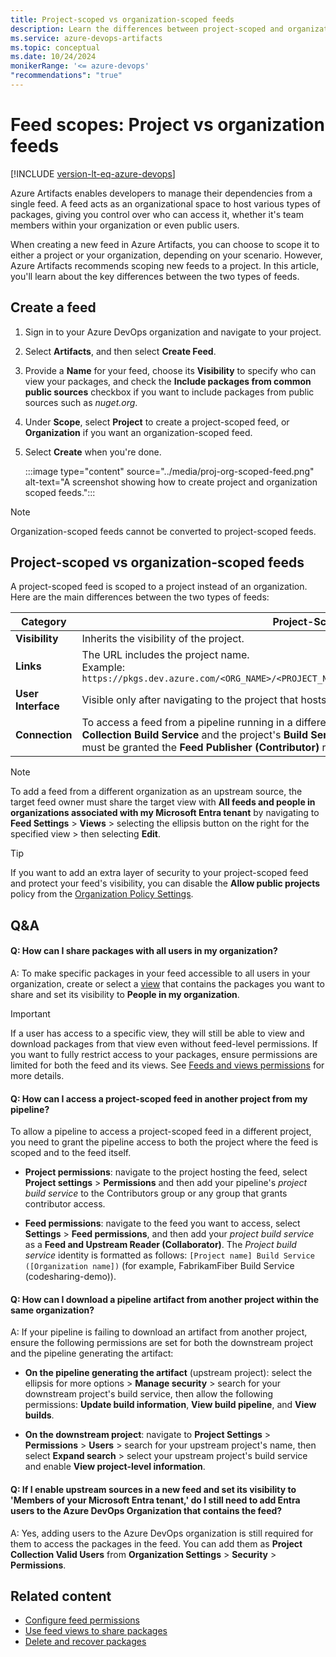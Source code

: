 ```yaml
---
title: Project-scoped vs organization-scoped feeds
description: Learn the differences between project-scoped and organization-scoped feeds in Azure Artifacts.
ms.service: azure-devops-artifacts
ms.topic: conceptual
ms.date: 10/24/2024
monikerRange: '<= azure-devops'
"recommendations": "true"
---
```


# Feed scopes: Project vs organization feeds

[!INCLUDE [version-lt-eq-azure-devops](../../includes/version-lt-eq-azure-devops.md)]

Azure Artifacts enables developers to manage their dependencies from a single feed. A feed acts as an organizational space to host various types of packages, giving you control over who can access it, whether it's team members within your organization or even public users.

When creating a new feed in Azure Artifacts, you can choose to scope it to either a project or your organization, depending on your scenario. However, Azure Artifacts recommends scoping new feeds to a project. In this article, you'll learn about the key differences between the two types of feeds.

## Create a feed

1. Sign in to your Azure DevOps organization and navigate to your project.

1. Select **Artifacts**, and then select **Create Feed**.

1. Provide a **Name** for your feed, choose its **Visibility** to specify who can view your packages, and check the **Include packages from common public sources** checkbox if you want to include packages from public sources such as *nuget.org*.

1. Under **Scope**, select **Project** to create a project-scoped feed, or **Organization** if you want an organization-scoped feed.

1. Select **Create** when you're done.

    :::image type="content" source="../media/proj-org-scoped-feed.png" alt-text="A screenshot showing how to create project and organization scoped feeds.":::

> [!NOTE]
> Organization-scoped feeds cannot be converted to project-scoped feeds.

## Project-scoped vs organization-scoped feeds

A project-scoped feed is scoped to a project instead of an organization. Here are the main differences between the two types of feeds:

| **Category**      | **Project-Scoped Feed**                                                                                      | **Organization-Scoped Feed**                                                      |
|-------------------|--------------------------------------------------------------------------------------------------------------|-----------------------------------------------------------------------------------|
| **Visibility**    | Inherits the visibility of the project.                                                                       | Always private by default.                                                        |
| **Links**         | The URL includes the project name.<br>Example: `https://pkgs.dev.azure.com/<ORG_NAME>/<PROJECT_NAME>/_packaging/<FEED_NAME>/nuget/v3/index.json` | The URL does not include a project.<br>Example: `https://pkgs.dev.azure.com/<ORG_NAME>/_packaging/<FEED_NAME>/nuget/v3/index.json` |
| **User Interface**| Visible only after navigating to the project that hosts the feed.                                              | Always available from the feeds dropdown menu.                                     |
| **Connection**    | To access a feed from a pipeline running in a different project within the same organization, the **Project Collection Build Service** and the project's **Build Service** identity of the project running the pipeline must be granted the **Feed Publisher (Contributor)** role in feed settings. | You only need to assign the **Project Collection Build Service** the **Feed Publisher (Contributor)** role in feed settings. |

> [!NOTE]
> To add a feed from a different organization as an upstream source, the target feed owner must share the target view with **All feeds and people in organizations associated with my Microsoft Entra tenant** by navigating to **Feed Settings** > **Views** > selecting the ellipsis button on the right for the specified view > then selecting **Edit**.

> [!TIP]
> If you want to add an extra layer of security to your project-scoped feed and protect your feed's visibility, you can disable the **Allow public projects** policy from the [Organization Policy Settings](../../organizations/accounts/change-application-access-policies.md).

## Q&A

#### Q: How can I share packages with all users in my organization?

A: To make specific packages in your feed accessible to all users in your organization, create or select a [view](views.md) that contains the packages you want to share and  set its visibility to **People in my organization**.

> [!IMPORTANT]
> If a user has access to a specific view, they will still be able to view and download packages from that view even without feed-level permissions.
> If you want to fully restrict access to your packages, ensure permissions are limited for both the feed and its views. See [Feeds and views permissions](feed-permissions.md) for more details.

#### Q: How can I access a project-scoped feed in another project from my pipeline?

To allow a pipeline to access a project-scoped feed in a different project, you need to grant the pipeline access to both the project where the feed is scoped and to the feed itself.

- **Project permissions**: navigate to the project hosting the feed, select **Project settings** > **Permissions** and then add your pipeline's *project build service* to the Contributors group or any group that grants contributor access.

- **Feed permissions**: navigate to the feed you want to access, select  **Settings** > **Feed permissions**, and then add your *project build service* as a **Feed and Upstream Reader (Collaborator)**. The *Project build service* identity is formatted as follows: `[Project name] Build Service ([Organization name])` (for example, FabrikamFiber Build Service (codesharing-demo)).

#### Q: How can I download a pipeline artifact from another project within the same organization?

A: If your pipeline is failing to download an artifact from another project, ensure the following permissions are set for both the downstream project and the pipeline generating the artifact:

- **On the pipeline generating the artifact** (upstream project): select the ellipsis for more options > **Manage security** > search for your downstream project's build service, then allow the following permissions: **Update build information**, **View build pipeline**, and **View builds**.

- **On the downstream project**: navigate to **Project Settings** > **Permissions** > **Users** > search for your upstream project's name, then select **Expand search** > select your upstream project's build service and enable **View project-level information**.

#### Q: If I enable upstream sources in a new feed and set its visibility to 'Members of your Microsoft Entra tenant,' do I still need to add Entra users to the Azure DevOps Organization that contains the feed?

A: Yes, adding users to the Azure DevOps organization is still required for them to access the packages in the feed. You can add them as **Project Collection Valid Users** from **Organization Settings** > **Security** > **Permissions**.

## Related content

- [Configure feed permissions](./feed-permissions.md)
- [Use feed views to share packages](./views.md)
- [Delete and recover packages](../how-to/delete-and-recover-packages.md)
